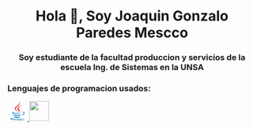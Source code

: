 <h1 align="center">Hola 👋, Soy Joaquin Gonzalo Paredes Mescco</h1>
<h3 align="center">Soy estudiante de la facultad produccion y servicios de la escuela Ing. de Sistemas en la UNSA</h3>
<p align="left">
</p>

<h3 align="left">Lenguajes de programacion usados:</h3>
<p align="left"> <a href="https://www.java.com" target="_blank" rel="noreferrer"> <img src="https://raw.githubusercontent.com/devicons/devicon/master/icons/java/java-original.svg" alt="java" width="40" height="40"/> </a><img src="https://upload.wikimedia.org/wikipedia/commons/2/27/PHP-logo.svg" width="40" height="40"/> </p>
